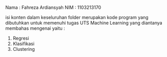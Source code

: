 Nama : Fahreza Ardiansyah
NIM  : 1103213170

isi konten dalam keseluruhan folder merupakan kode program yang dibutuhkan untuk memenuhi tugas UTS Machine Learning yang diantanya membahas mengenai yaitu :
1. Regresi
2. Klasifikasi
3. Clustering
